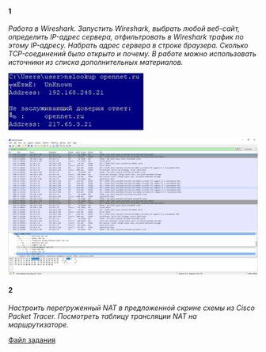 #### 1
*Работа в Wireshark. Запустить Wireshark, выбрать любой веб-сайт, определить IP-адрес сервера, отфильтровать в Wireshark трафик по этому IP-адресу. Набрать адрес сервера в строке браузера. Сколько TCP-соединений было открыто и почему. В работе можно использовать источники из списка дополнительных материалов.*



![](5-1.png)

![](5-2.png)


#### 2
*Настроить перегруженный NAT в предложенной скрине схемы из Cisco Packet Tracer. Посмотреть таблицу трансляции NAT на маршрутизаторе.*

[Файл задания](Task5.pkt)
